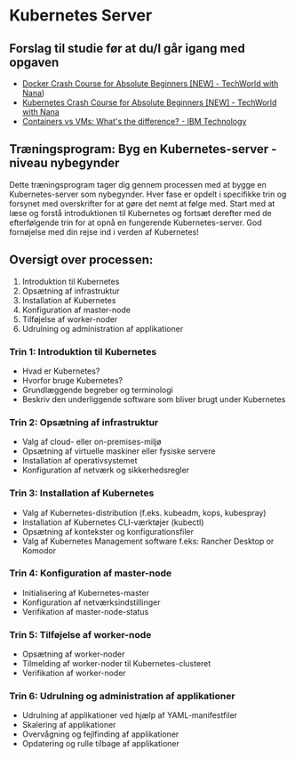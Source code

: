 # Kubernetes Server

## Forslag til studie før at du/I går igang med opgaven
* [Docker Crash Course for Absolute Beginners [NEW] - TechWorld with Nana](https://www.youtube.com/watch?v=pg19Z8LL06w))
* [Kubernetes Crash Course for Absolute Beginners [NEW] - TechWorld with Nana](https://www.youtube.com/watch?v=s_o8dwzRlu4)
* [Containers vs VMs: What's the difference? - IBM Technology](https://www.youtube.com/watch?v=cjXI-yxqGTI)

## Træningsprogram: Byg en Kubernetes-server - niveau nybegynder

Dette træningsprogram tager dig gennem processen med at bygge en Kubernetes-server som nybegynder. Hver fase er opdelt i specifikke trin og forsynet med overskrifter for at gøre det nemt at følge med. Start med at læse og forstå introduktionen til Kubernetes og fortsæt derefter med de efterfølgende trin for at opnå en fungerende Kubernetes-server. God fornøjelse med din rejse ind i verden af Kubernetes!

## Oversigt over processen:

1. Introduktion til Kubernetes
2. Opsætning af infrastruktur
3. Installation af Kubernetes
4. Konfiguration af master-node
5. Tilføjelse af worker-noder
6. Udrulning og administration af applikationer

### Trin 1: Introduktion til Kubernetes

* Hvad er Kubernetes?
* Hvorfor bruge Kubernetes?
* Grundlæggende begreber og terminologi
* Beskriv den underliggende software som bliver brugt under Kubernetes

### Trin 2: Opsætning af infrastruktur

* Valg af cloud- eller on-premises-miljø
* Opsætning af virtuelle maskiner eller fysiske servere
* Installation af operativsystemet
* Konfiguration af netværk og sikkerhedsregler

### Trin 3: Installation af Kubernetes

* Valg af Kubernetes-distribution (f.eks. kubeadm, kops, kubespray)
* Installation af Kubernetes CLI-værktøjer (kubectl)
* Opsætning af kontekster og konfigurationsfiler
* Valg af Kubernetes Management software f.eks: Rancher Desktop or Komodor

### Trin 4: Konfiguration af master-node

* Initialisering af Kubernetes-master
* Konfiguration af netværksindstillinger
* Verifikation af master-node-status

### Trin 5: Tilføjelse af worker-node

* Opsætning af worker-noder
* Tilmelding af worker-noder til Kubernetes-clusteret
* Verifikation af worker-noder

### Trin 6: Udrulning og administration af applikationer

* Udrulning af applikationer ved hjælp af YAML-manifestfiler
* Skalering af applikationer
* Overvågning og fejlfinding af applikationer
* Opdatering og rulle tilbage af applikationer
